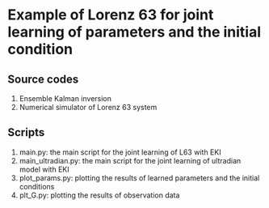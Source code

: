 # Example of Lorenz 63 for joint learning of parameters and the initial condition 

## Source codes
1. Ensemble Kalman inversion
2. Numerical simulator of Lorenz 63 system

## Scripts 
1. main.py: the main script for the joint learning of L63 with EKI
1. main_ultradian.py: the main script for the joint learning of ultradian model with EKI
2. plot_params.py: plotting the results of learned parameters and the initial conditions
3. plt_G.py: plotting the results of observation data
